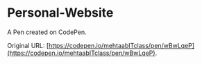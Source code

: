# Personal-Website

A Pen created on CodePen.

Original URL: [https://codepen.io/mehtaabITclass/pen/wBwLqeP](https://codepen.io/mehtaabITclass/pen/wBwLqeP).

